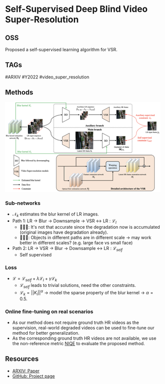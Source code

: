 # Self-Supervised Deep Blind Video Super-Resolution

## OSS

Proposed a self-supervised learning algorithm for VSR.

## TAGs

#ARXIV #Y2022 #video_super_resolution

## Methods

![](./assets/networks.png)

### Sub-networks

- $\mathcal{N}_k$ estimates the blur kernel of LR images.
- Path 1: LR → Blur → Downsample → VSR ↔ LR : $\mathcal{L}_I$
    - 👨🏼‍🦲: It's not that accurate since the degradation now is accumulated (original images have degradation already).
    - 👨🏼‍🦲: Objects in different paths are in different scale → may work better in different scales? (e.g. large face vs small face)
- Path 2: LR → VSR → Blur → Downsample ↔ LR : $\mathcal{L}_{self}$
    - Self supervised

### Loss
- $\mathcal{L} = \mathcal{L}_{self} + \lambda \mathcal{L}_I + \gamma \mathcal{L}_k$
    - $\mathcal{L}_{self}$ leads to trivial solutions, need the other constraints.
    - $\mathcal{L}_k = || K_i || ^ \alpha$ → model the sparse property of the blur kernel → $\alpha = 0.5$.
### Online fine-tuning on real scenarios
- As our method does not require ground truth HR videos as the supervision, real-world degraded videos can be used to fine-tune our method for better generalization.
- As the corresponding ground truth HR videos are not available, we use the non-reference metric [NIQE](https://github.com/EadCat/NIQA) to evaluate the proposed method.



## Resources

- [ARXIV: Paper](https://arxiv.org/abs/2201.07422)
- [GitHub: Project page](https://github.com/csbhr/Self-Blind-VSR)
